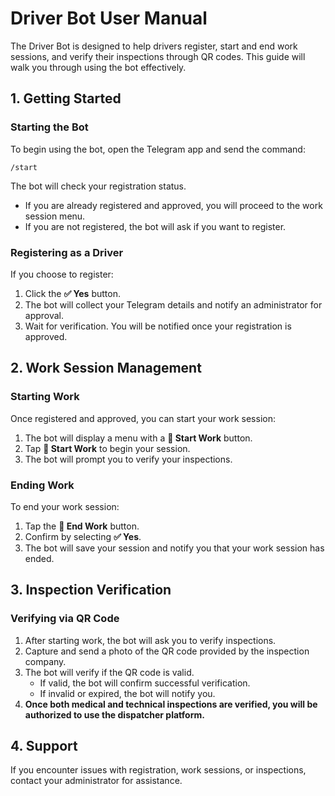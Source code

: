 # Driver Bot User Manual

The Driver Bot is designed to help drivers register, start and end work sessions, and verify their inspections through QR codes. This guide will walk you through using the bot effectively.

## 1. Getting Started

### Starting the Bot
To begin using the bot, open the Telegram app and send the command:
```
/start
```
The bot will check your registration status.
- If you are already registered and approved, you will proceed to the work session menu.
- If you are not registered, the bot will ask if you want to register.

### Registering as a Driver
If you choose to register:
1. Click the **✅ Yes** button.
2. The bot will collect your Telegram details and notify an administrator for approval.
3. Wait for verification. You will be notified once your registration is approved.

## 2. Work Session Management

### Starting Work
Once registered and approved, you can start your work session:
1. The bot will display a menu with a **🚖 Start Work** button.
2. Tap **🚖 Start Work** to begin your session.
3. The bot will prompt you to verify your inspections.

### Ending Work
To end your work session:
1. Tap the **👋 End Work** button.
2. Confirm by selecting **✅ Yes**.
3. The bot will save your session and notify you that your work session has ended.

## 3. Inspection Verification

### Verifying via QR Code
1. After starting work, the bot will ask you to verify inspections.
2. Capture and send a photo of the QR code provided by the inspection company.
3. The bot will verify if the QR code is valid.
   - If valid, the bot will confirm successful verification.
   - If invalid or expired, the bot will notify you.
4. **Once both medical and technical inspections are verified, you will be authorized to use the dispatcher platform.**

## 4. Support
If you encounter issues with registration, work sessions, or inspections, contact your administrator for assistance.
